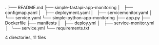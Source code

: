 .
├── README.md
├── simple-fastapi-app-monitoring
│   ├── configmap.yaml
│   ├── deployment.yaml
│   ├── servicemonitor.yaml
│   └── service.yaml
└── simple-python-app-monitoring
    ├── app.py
    ├── Dockerfile
    ├── manifests
    │   ├── deploy.yml
    │   ├── service-monitor.yml
    │   └── service.yml
    └── requirements.txt

4 directories, 11 files
